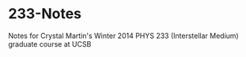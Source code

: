 233-Notes
=========

Notes for Crystal Martin's Winter 2014 PHYS 233 (Interstellar Medium) graduate course at UCSB

